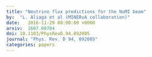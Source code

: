 ```yaml
---
title: "Neutrino flux predictions for the NuMI beam"
by:  "L. Aliaga et al (MINERvA collaboration)"
date:   2016-11-29 00:00:00 +0000
arxiv:  1607.00704
doi: 10.1103/PhysRevD.94.092005
journal: "Phys. Rev. D 94, 092005"
categories: papers
---
```



